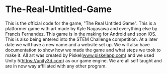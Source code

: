 # The-Real-Untitled-Game
This is the official code for the game, "The Real Untitled Game".  This is a platformer game with art made by Kyle Nagasawa and everything else by Francis Fernandez. This game is in the making for Android and soon iOS. This is also being entered into the STEM Challenge competition.
At a later date we will have a new name and a website set up. We will also have documentation to show how we made the game and what steps we took to make it.
All art was created by Piskel(www.piskelapp.com) and we used Unity 5(https://unity3d.com) as our game engine. We are all self taught and are in now way affiliated with any other program.
